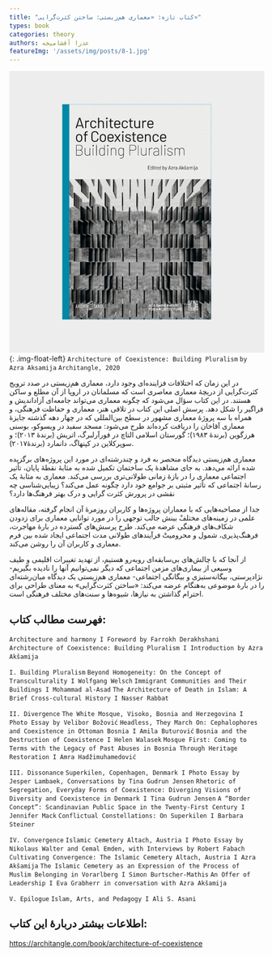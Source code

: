 ```yaml
---
title: "کتاب تازه: «معماری هم‌زیستی: ساختن کثرت‌گرایی»"
types: book
categories: theory
authors: عذرا آقشامیجه
featureImg: '/assets/img/posts/8-1.jpg'
---
```

![](/assets/img/posts/8-1.jpg){: .img-float-left}
`Architecture of Coexistence: Building Pluralism`
`by Azra Aksamija`
`Architangle, 2020`

در این زمان که اختلافات فزاینده‌ای وجود دارد، معماری هم‌زیستی در صدد ترویج کثرت‌گرایی از دریچهٔ معماری معاصری است که مسلمانان در اروپا از آن مطلع و ساکن هستند. در این کتاب سؤال می‌شود که چگونه معماری می‌تواند جامعه‌ای آزاد‌اندیش و فراگیر را شکل دهد. پرسش اصلی این کتاب در تلاقی هنر، معماری و حفاظت فرهنگی، و همراه با سه پروژهٔ معماری مشهور در سطح بین‌المللی که در چهار دهه گذشته جایزهٔ معماری آقاخان را دریافت‌ کرده‌اند طرح می‌شود: مسجد سفید در ویسوکو، بوسنی هرزگوین (برندهٔ ۱۹۸۳)؛ گورستان اسلامی التاچ در فورآرلبرگ، اتریش (برندهٔ ۲۰۱۳)؛ و سوپرکلاین در کپنهاگ، دانمارد (برندهٔ۲۰۱۷).

معماری هم‌زیستی دیدگاه منحصر‌ به فرد و چند‌رشته‌ای در مورد این پرو‌ژه‌های برگزیده شده ارائه می‌دهد. به جای مشاهدهٔ یک ساختمان تکمیل شده به مثابهٔ نقطهٔ پایان، تأثیر اجتماعی معماری را در بازهٔ زمانی طولانی‌تری بررسی می‌کند. معماری به مثابهٔ یک رسانهٔ اجتماعی که تأثیر مثبتی بر جوامع خود دارد چگونه عمل می‌کند؟ زیبایی‌شناسی چه نقشی در پرورش کثرت گرایی و درک بهتر فرهنگ‌ها دارد؟

جدا از مصاحبه‌هایی که با معماران پروژه‌ها و کاربران روزمره‌ٔ آن انجام گرفته، مقاله‌های علمی‌ در زمینه‌های مختلفْ بینش جالب توجهی را در مورد توانایی معماری برای زدودن شکاف‌های فرهنگی عرضه می‌کند. طرح پرسش‌های گسترده در بارهٔ مهاجرت، فرهنگ‌پذیری، شمول و محرومیتْ فرآیند‌های طولانی مدت اجتماعی ایجاد شده بین فرم معماری و کاربران آن را روشن می‌کند.

از آنجا که با چالش‌های بی‌سابقه‌ای رو‌به‌رو هستیم، از تهدید تغییرات اقلیمی و طیف وسیعی از بیماری‌های مزمن اجتماعی که دیگر نمی‌توانیم آنها را نادیده بگیریم- نژاد‌پرستی، بیگانه‌ستیزی و بیگانگی اجتماعی- معماری هم‌زیستی یک دیدگاه میان‌رشته‌ای را در بارهٔ موضوعی به‌هنگام عرضه می‌کند: «ساختن کثرت‌گرایی» به معنای طراحی برای احترام گذاشتن به نیاز‌ها، شیوه‌ها و سنت‌های مختلف فرهنگی است.

## فهرست مطالب کتاب:

`Architecture and harmony I Foreword by Farrokh Derakhshani`
`Architecture of Coexistence: Building Pluralism I Introduction by Azra Akšamija`

`I. Building Pluralism`
`Beyond Homogeneity: On the Concept of Transculturality I Wolfgang Welsch`
`Immigrant Communities and Their Buildings I Mohammad al-Asad`
`The Architecture of Death in Islam: A Brief Cross-cultural History I Nasser Rabbat`

`II. Divergence`
`The White Mosque, Visoko, Bosnia and Herzegovina I Photo Essay by Velibor Božović`
`Headless, They March On: Cephalophores and Coexistence in Ottoman Bosnia I Amila Buturović`
`Bosnia and the Destruction of Coexistence I Helen Walasek`
`Mosque First: Coming to Terms with the Legacy of Past Abuses in Bosnia Through Heritage Restoration I Amra Hadžimuhamedović`

`III. Dissonance`
`Superkilen, Copenhagen, Denmark I Photo Essay by Jesper Lambaek, Conversations by Tina Gudrun Jensen`
`Rhetoric of Segregation, Everyday Forms of Coexistence: Diverging Visions of Diversity and Coexistence in Denmark I Tina Gudrun Jensen`
`A “Border Concept”: Scandinavian Public Space in the Twenty-First Century I Jennifer Mack`
`Conflictual Constellations: On Superkilen I Barbara Steiner`

`IV. Convergence`
`Islamic Cemetery Altach, Austria I Photo Essay by Nikolaus Walter and Cemal Emden, with Interviews by Robert Fabach`
`Cultivating Convergence: The Islamic Cemetery Altach, Austria I Azra Akšamija`
`The Islamic Cemetery as an Expression of the Process of Muslim Belonging in Vorarlberg I Simon Burtscher-Mathis`
`An Offer of Leadership I Eva Grabherr in conversation with Azra Akšamija`

`V. Epilogue`
`Islam, Arts, and Pedagogy I Ali S. Asani`




## اطلاعات بیشتر دربارۀ این کتاب:

https://architangle.com/book/architecture-of-coexistence
